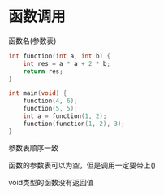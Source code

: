 # 函数调用

函数名(参数表)

```c
int function(int a, int b) {
    int res = a * a + 2 * b;
    return res;
}

int main(void) {
    function(4, 6);
    function(5, 5);
    int a = function(1, 2);
    function(function(1, 2), 3);
}
```

参数表顺序一致

函数的参数表可以为空，但是调用一定要带上()

void类型的函数没有返回值